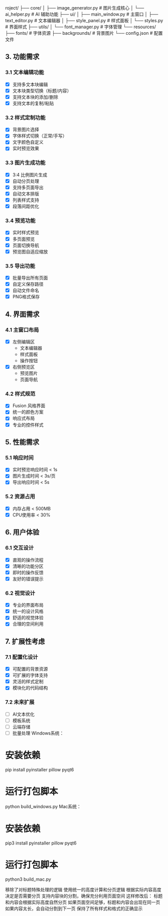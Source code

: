 roject/
├── core/
│ ├── image_generator.py # 图片生成核心
│ └── ai_helper.py # AI 辅助功能
├── ui/
│ ├── main_window.py # 主窗口
│ ├── text_editor.py # 文本编辑器
│ ├── style_panel.py # 样式面板
│ └── styles.py # 界面样式
├── utils/
│ └── font_manager.py # 字体管理
└── resources/
├── fonts/ # 字体资源
├── backgrounds/ # 背景图片
└── config.json # 配置文件


## 3. 功能需求

### 3.1 文本编辑功能
- [x] 支持多文本块编辑
- [x] 文本块类型切换（标题/内容）
- [x] 支持文本块的添加/删除
- [x] 支持文本的复制/粘贴

### 3.2 样式定制功能
- [x] 背景图片选择
- [x] 字体样式切换（正常/手写）
- [x] 文字颜色自定义
- [x] 实时预览效果

### 3.3 图片生成功能
- [x] 3:4 比例图片生成
- [x] 自动分页处理
- [x] 支持多页面导出
- [x] 自动文本排版
- [x] 列表样式支持
- [x] 段落间距优化

### 3.4 预览功能
- [x] 实时样式预览
- [x] 多页面预览
- [x] 页面切换导航
- [x] 预览图自适应缩放

### 3.5 导出功能
- [x] 批量导出所有页面
- [x] 自定义保存路径
- [x] 自动文件命名
- [x] PNG格式保存

## 4. 界面需求

### 4.1 主窗口布局
- [x] 左侧编辑区
  - 文本编辑器
  - 样式面板
  - 操作按钮
- [x] 右侧预览区
  - 预览图片
  - 页面导航

### 4.2 样式规范
- [x] Fusion 风格界面
- [x] 统一的颜色方案
- [x] 响应式布局
- [x] 专业的控件样式

## 5. 性能需求

### 5.1 响应时间
- [x] 实时预览响应时间 < 1s
- [x] 图片生成时间 < 3s/页
- [x] 导出响应时间 < 5s

### 5.2 资源占用
- [x] 内存占用 < 500MB
- [x] CPU使用率 < 30%

## 6. 用户体验

### 6.1 交互设计
- [x] 直观的操作流程
- [x] 清晰的功能分区
- [x] 即时的操作反馈
- [x] 友好的错误提示

### 6.2 视觉设计
- [x] 专业的界面布局
- [x] 统一的设计风格
- [x] 舒适的视觉体验
- [x] 合理的空间利用

## 7. 扩展性考虑

### 7.1 配置化设计
- [x] 可配置的背景资源
- [x] 可扩展的字体支持
- [x] 灵活的样式定制
- [x] 模块化的代码结构

### 7.2 未来扩展
- [ ] AI文本优化
- [ ] 模板系统
- [ ] 云端存储
- [ ] 批量处理
Windows系统：

# 安装依赖
pip install pyinstaller pillow pyqt6

# 运行打包脚本
python build_windows.py
Mac系统：
# 安装依赖
pip3 install pyinstaller pillow pyqt6

# 运行打包脚本
python3 build_mac.py

移除了对标题特殊处理的逻辑
使用统一的高度计算和分页逻辑
根据实际内容高度决定是否需要分页
支持内容块的分割，确保充分利用页面空间
这样修改后：
标题和内容会根据实际高度自然分页
如果页面空间足够，标题和内容会出现在同一页
如果内容太长，会自动分割到下一页
保持了所有样式和格式的正确显示







